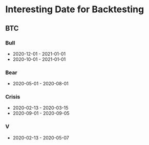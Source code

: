 # Interesting Date for Backtesting

## BTC

### Bull

- 2020-12-01 - 2021-01-01
- 2020-10-01 - 2021-01-01

### Bear

- 2020-05-01 - 2020-08-01

### Crisis

- 2020-02-13 - 2020-03-15
- 2020-09-01 - 2020-09-05

### V

- 2020-02-13 - 2020-05-07